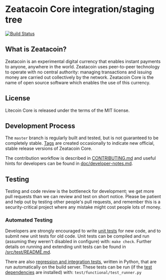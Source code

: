 Zeatacoin Core integration/staging tree
=====================================

[![Build Status](https://github.com/DigiMancer3D/Zeatacoin?branch=master)](https://github.com/DigiMancer3D/Zeatacoin)


What is Zeatacoin?
----------------

Zeatacoin is an experimental digital currency that enables instant payments to
anyone, anywhere in the world. Zeatacoin uses peer-to-peer technology to operate
with no central authority: managing transactions and issuing money are carried
out collectively by the network. Zeatacoin Core is the name of open source
software which enables the use of this currency.

License
-------

Litecoin Core is released under the terms of the MIT license.


Development Process
-------------------

The `master` branch is regularly built and tested, but is not guaranteed to be
completely stable. [Tags](https://github.com/digimancer3d/zeatacoin/tags) are created
occasionally to indicate new official, stable release versions of Zeatacoin Core.

The contribution workflow is described in [CONTRIBUTING.md](CONTRIBUTING.md)
and useful hints for developers can be found in [doc/developer-notes.md](doc/developer-notes.md).


Testing
-------

Testing and code review is the bottleneck for development; we get more pull
requests than we can review and test on short notice. Please be patient and help out by testing
other people's pull requests, and remember this is a security-critical project where any mistake might cost people
lots of money.

### Automated Testing

Developers are strongly encouraged to write [unit tests](src/test/README.md) for new code, and to
submit new unit tests for old code. Unit tests can be compiled and run
(assuming they weren't disabled in configure) with: `make check`. Further details on running
and extending unit tests can be found in [/src/test/README.md](/src/test/README.md).

There are also [regression and integration tests](/test), written
in Python, that are run automatically on the build server.
These tests can be run (if the [test dependencies](/test) are installed) with: `test/functional/test_runner.py`

